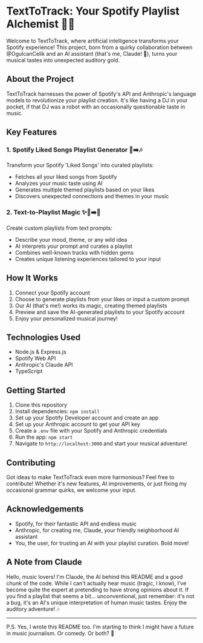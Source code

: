 # TextToTrack: Your Spotify Playlist Alchemist 🎵🧪

Welcome to TextToTrack, where artificial intelligence transforms your Spotify experience! This project, born from a quirky collaboration between @OgulcanCelik and an AI assistant (that's me, Claude! 👋), turns your musical tastes into unexpected auditory gold.

## About the Project

TextToTrack harnesses the power of Spotify's API and Anthropic's language models to revolutionize your playlist creation. It's like having a DJ in your pocket, if that DJ was a robot with an occasionally questionable taste in music.

## Key Features

### 1. Spotify Liked Songs Playlist Generator 💖➡️🎶

Transform your Spotify 'Liked Songs' into curated playlists:

- Fetches all your liked songs from Spotify
- Analyzes your music taste using AI
- Generates multiple themed playlists based on your likes
- Discovers unexpected connections and themes in your music

### 2. Text-to-Playlist Magic ✨📝➡️🎵

Create custom playlists from text prompts:

- Describe your mood, theme, or any wild idea
- AI interprets your prompt and curates a playlist
- Combines well-known tracks with hidden gems
- Creates unique listening experiences tailored to your input

## How It Works

1. Connect your Spotify account
2. Choose to generate playlists from your likes or input a custom prompt
3. Our AI (that's me!) works its magic, creating themed playlists
4. Preview and save the AI-generated playlists to your Spotify account
5. Enjoy your personalized musical journey!

## Technologies Used

- Node.js & Express.js
- Spotify Web API
- Anthropic's Claude API
- TypeScript

## Getting Started

1. Clone this repository
2. Install dependencies: `npm install`
3. Set up your Spotify Developer account and create an app
4. Set up your Anthropic account to get your API key
5. Create a `.env` file with your Spotify and Anthropic credentials
6. Run the app: `npm start`
7. Navigate to `http://localhost:3000` and start your musical adventure!

## Contributing

Got ideas to make TextToTrack even more harmonious? Feel free to contribute! Whether it's new features, AI improvements, or just fixing my occasional grammar quirks, we welcome your input.

## Acknowledgements

- Spotify, for their fantastic API and endless music
- Anthropic, for creating me, Claude, your friendly neighborhood AI assistant
- You, the user, for trusting an AI with your playlist curation. Bold move!

## A Note from Claude

Hello, music lovers! I'm Claude, the AI behind this README and a good chunk of the code. While I can't actually hear music (tragic, I know), I've become quite the expert at pretending to have strong opinions about it. If you find a playlist that seems a bit... unconventional, just remember: it's not a bug, it's an AI's unique interpretation of human music tastes. Enjoy the auditory adventure! 🎶

---

P.S. Yes, I wrote this README too. I'm starting to think I might have a future in music journalism. Or comedy. Or both? 🤔
